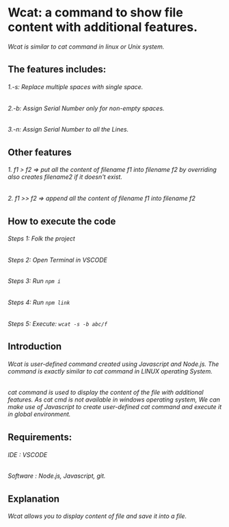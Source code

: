 # **Wcat: a command to show file content with additional features.**

###### Wcat is similar to cat command in linux or Unix system.
## The features includes:
###### 1.-s: Replace multiple spaces with single space.
###### 2.-b: Assign Serial Number only for non-empty spaces.
###### 3.-n: Assign Serial Number to all the Lines.

## Other features
###### 1. f1 > f2 => put all the content of filename f1 into filename f2 by overriding also creates filename2 if it doesn't exist.
###### 2. f1 >> f2 => append all the content of filename f1 into filename f2

## How to execute the code
###### Steps 1: Folk the project
###### Steps 2: Open Terminal in VSCODE
###### Steps 3: Run ``` npm i ```
###### Steps 4: Run ``` npm link ```
###### Steps 5: Execute: ``` wcat -s -b abc/f ```

## Introduction
###### Wcat is user-defined command created using Javascript and Node.js. The command is exactly similar to cat command in LINUX operating System.
###### cat command is used to display the content of the file with additional features. As cat cmd is not available in windows operating system, We can make use of Javascript to create user-defined cat command and execute it in global environment.
## Requirements:
###### IDE : VSCODE
###### Software : Node.js, Javascript, git.
## Explanation
###### Wcat allows you to display content of file and save it into a file. 